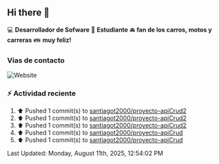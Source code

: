 ## Hi there 👋

:computer: **Desarrollador de Sofware**
:pencil: **Estudiante**
:oncoming_automobile: **fan de los carros, motos y carreras**
:family: **muy feliz!**

### Vias de contacto
![Website](https://img.shields.io/website?url=https%3A%2F%2Fgithub.com%2Fsantiagot2000)

### :zap: Actividad reciente
<!--RECENT_ACTIVITY:start-->
1. ⬆️ Pushed 1 commit(s) to [santiagot2000/proyecto-apiCrud2](https://github.com/santiagot2000/proyecto-apiCrud2)<br>
2. ⬆️ Pushed 1 commit(s) to [santiagot2000/proyecto-apiCrud2](https://github.com/santiagot2000/proyecto-apiCrud2)<br>
3. ⬆️ Pushed 1 commit(s) to [santiagot2000/proyecto-apiCrud2](https://github.com/santiagot2000/proyecto-apiCrud2)<br>
4. ⬆️ Pushed 1 commit(s) to [santiagot2000/proyecto-apiCrud](https://github.com/santiagot2000/proyecto-apiCrud)<br>
5. ⬆️ Pushed 1 commit(s) to [santiagot2000/proyecto-apiCrud](https://github.com/santiagot2000/proyecto-apiCrud)<br>
<!--RECENT_ACTIVITY:end-->
<!--RECENT_ACTIVITY:last_update-->
Last Updated: Monday, August 11th, 2025, 12:54:02 PM
<!--RECENT_ACTIVITY:last_update_end-->
